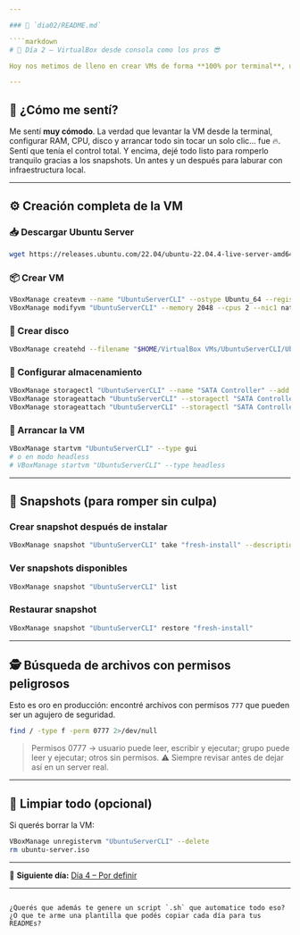 ```yaml
---

### 📄 `dia02/README.md`

````markdown
# 🧱 Día 2 – VirtualBox desde consola como los pros 😎

Hoy nos metimos de lleno en crear VMs de forma **100% por terminal**, usando `VBoxManage` para armar una máquina virtual con Ubuntu Server.

---
```


## 🧠 ¿Cómo me sentí?

Me sentí **muy cómodo**. La verdad que levantar la VM desde la terminal, configurar RAM, CPU, disco y arrancar todo sin tocar un solo clic… fue 🔥.  
Sentí que tenía el control total. Y encima, dejé todo listo para romperlo tranquilo gracias a los snapshots. Un antes y un después para laburar con infraestructura local.

---

## ⚙️ Creación completa de la VM

### 📥 Descargar Ubuntu Server
```bash
wget https://releases.ubuntu.com/22.04/ubuntu-22.04.4-live-server-amd64.iso -O ubuntu-server.iso
````

### 📦 Crear VM

```bash
VBoxManage createvm --name "UbuntuServerCLI" --ostype Ubuntu_64 --register
VBoxManage modifyvm "UbuntuServerCLI" --memory 2048 --cpus 2 --nic1 nat --boot1 dvd --boot2 disk --graphicscontroller vmsvga
```

### 💾 Crear disco

```bash
VBoxManage createhd --filename "$HOME/VirtualBox VMs/UbuntuServerCLI/UbuntuServerCLI.vdi" --size 10000
```

### 🔗 Configurar almacenamiento

```bash
VBoxManage storagectl "UbuntuServerCLI" --name "SATA Controller" --add sata --controller IntelAhci
VBoxManage storageattach "UbuntuServerCLI" --storagectl "SATA Controller" --port 0 --device 0 --type hdd --medium "$HOME/VirtualBox VMs/UbuntuServerCLI/UbuntuServerCLI.vdi"
VBoxManage storageattach "UbuntuServerCLI" --storagectl "SATA Controller" --port 1 --device 0 --type dvddrive --medium "$PWD/ubuntu-server.iso"
```

### 🚀 Arrancar la VM

```bash
VBoxManage startvm "UbuntuServerCLI" --type gui
# o en modo headless
# VBoxManage startvm "UbuntuServerCLI" --type headless
```

---

## 🧷 Snapshots (para romper sin culpa)

### Crear snapshot después de instalar

```bash
VBoxManage snapshot "UbuntuServerCLI" take "fresh-install" --description "Ubuntu Server recién instalado"
```

### Ver snapshots disponibles

```bash
VBoxManage snapshot "UbuntuServerCLI" list
```

### Restaurar snapshot

```bash
VBoxManage snapshot "UbuntuServerCLI" restore "fresh-install"
```

---

## 🕵️ Búsqueda de archivos con permisos peligrosos

Esto es oro en producción: encontré archivos con permisos `777` que pueden ser un agujero de seguridad.

```bash
find / -type f -perm 0777 2>/dev/null
```

> Permisos 0777 → usuario puede leer, escribir y ejecutar; grupo puede leer y ejecutar; otros sin permisos. ⚠️ Siempre revisar antes de dejar así en un server real.

---

## 🧹 Limpiar todo (opcional)

Si querés borrar la VM:

```bash
VBoxManage unregistervm "UbuntuServerCLI" --delete
rm ubuntu-server.iso
```

---

📍 **Siguiente día:** [Día 4 – Por definir](../dia04/README.md)

---

```

¿Querés que además te genere un script `.sh` que automatice todo eso? ¿O que te arme una plantilla que podés copiar cada día para tus READMEs?
```
